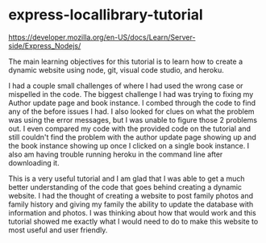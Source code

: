 # express-locallibrary-tutorial
https://developer.mozilla.org/en-US/docs/Learn/Server-side/Express_Nodejs/

The main learning objectives for this tutorial is to learn how to create a dynamic website using node, git, visual code studio, and heroku.

I had a couple small challenges of where I had used the wrong case or mispelled in the code. The biggest challenge I had was trying to fixing my Author update page and book instance. I combed through the code to find any of the before issues I had. I also looked for clues on what the problem was using the error messages, but I was unable to figure those 2 problems out. I even compared my code with the provided code on the tutorial and still couldn't find the problem with the author update page showing up and the book instance showing up once I clicked on a single book instance.
I also am having trouble running heroku in the command line after downloading it.

This is a very useful tutorial and I am glad that I was able to get a much better understanding of the code that goes behind creating a dynamic website. I had the thought of creating a website to post family photos and family history and giving my family the ability to update the database with information and photos. I was thinking about how that would work and this tutorial showed me exactly what I would need to do to make this website to most useful and user friendly.
